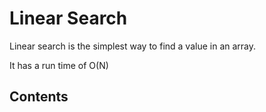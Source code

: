 # Linear Search

Linear search is the simplest way to find a value in an array.

It has a run time of O(N)

## Contents
